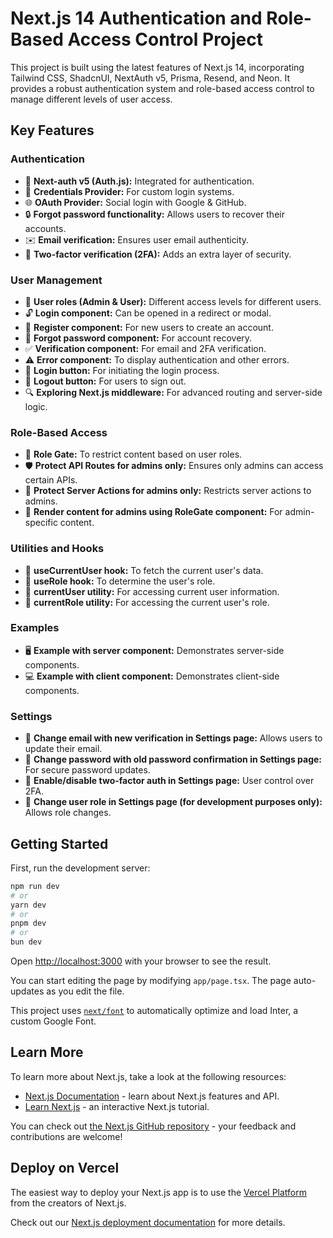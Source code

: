 # Next.js 14 Authentication and Role-Based Access Control Project

This project is built using the latest features of Next.js 14, incorporating Tailwind CSS, ShadcnUI, NextAuth v5, Prisma, Resend, and Neon. It provides a robust authentication system and role-based access control to manage different levels of user access.

## Key Features

### Authentication

- 🔐 **Next-auth v5 (Auth.js):** Integrated for authentication.
- 🔑 **Credentials Provider:** For custom login systems.
- 🌐 **OAuth Provider:** Social login with Google & GitHub.
- 🔒 **Forgot password functionality:** Allows users to recover their accounts.
- ✉️ **Email verification:** Ensures user email authenticity.
- 📱 **Two-factor verification (2FA):** Adds an extra layer of security.

### User Management

- 👥 **User roles (Admin & User):** Different access levels for different users.
- 🔓 **Login component:** Can be opened in a redirect or modal.
- 📝 **Register component:** For new users to create an account.
- 🤔 **Forgot password component:** For account recovery.
- ✅ **Verification component:** For email and 2FA verification.
- ⚠️ **Error component:** To display authentication and other errors.
- 🔘 **Login button:** For initiating the login process.
- 🚪 **Logout button:** For users to sign out.
- 🔍 **Exploring Next.js middleware:** For advanced routing and server-side logic.

### Role-Based Access

- 🚧 **Role Gate:** To restrict content based on user roles.
- 🛡️ **Protect API Routes for admins only:** Ensures only admins can access certain APIs.
- 🔐 **Protect Server Actions for admins only:** Restricts server actions to admins.
- 👑 **Render content for admins using RoleGate component:** For admin-specific content.

### Utilities and Hooks

- 👤 **useCurrentUser hook:** To fetch the current user's data.
- 🛂 **useRole hook:** To determine the user's role.
- 🧑 **currentUser utility:** For accessing current user information.
- 👮 **currentRole utility:** For accessing the current user's role.

### Examples

- 🖥️ **Example with server component:** Demonstrates server-side components.
- 💻 **Example with client component:** Demonstrates client-side components.

### Settings

- 📧 **Change email with new verification in Settings page:** Allows users to update their email.
- 🔑 **Change password with old password confirmation in Settings page:** For secure password updates.
- 🔔 **Enable/disable two-factor auth in Settings page:** User control over 2FA.
- 🔄 **Change user role in Settings page (for development purposes only):** Allows role changes.

## Getting Started

First, run the development server:

```bash
npm run dev
# or
yarn dev
# or
pnpm dev
# or
bun dev
```

Open [http://localhost:3000](http://localhost:3000) with your browser to see the result.

You can start editing the page by modifying `app/page.tsx`. The page auto-updates as you edit the file.

This project uses [`next/font`](https://nextjs.org/docs/basic-features/font-optimization) to automatically optimize and load Inter, a custom Google Font.

## Learn More

To learn more about Next.js, take a look at the following resources:

- [Next.js Documentation](https://nextjs.org/docs) - learn about Next.js features and API.
- [Learn Next.js](https://nextjs.org/learn) - an interactive Next.js tutorial.

You can check out [the Next.js GitHub repository](https://github.com/vercel/next.js/) - your feedback and contributions are welcome!

## Deploy on Vercel

The easiest way to deploy your Next.js app is to use the [Vercel Platform](https://vercel.com/new?utm_medium=default-template&filter=next.js&utm_source=create-next-app&utm_campaign=create-next-app-readme) from the creators of Next.js.

Check out our [Next.js deployment documentation](https://nextjs.org/docs/deployment) for more details.
